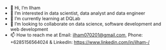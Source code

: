 - 👋 Hi, I’m Ilham
- 👀 I’m interested in data scientist, data analyst and data engineer
- 🌱 I’m currently learning at DQLab
- 💞️ I’m looking to collaborate on data science, software development and web development
- 📫 How to reach me at Email: ilham070201@gmail.com, Phone: +6285156564024 & LinkedIn: https://www.linkedin.com/in/ilham-/

<!---
ilhamcoders/ilhamcoders is a ✨ special ✨ repository because its `README.md` (this file) appears on your GitHub profile.
You can click the Preview link to take a look at your changes.
--->
